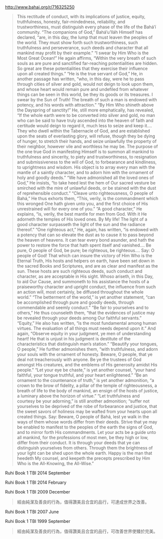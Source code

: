 http://www.bahai.org/r/716325250

>This rectitude of conduct, with its implications of justice, equity, truthfulness, honesty, fair-mindedness, reliability, and trustworthiness, must distinguish every phase of the life of the Bahá’í community. “The companions of God,” Bahá’u’lláh Himself has declared, “are, in this day, the lump that must leaven the peoples of the world. They must show forth such trustworthiness, such truthfulness and perseverance, such deeds and character that all mankind may profit by their example.” “I swear by Him Who is the Most Great Ocean!” He again affirms, “Within the very breath of such souls as are pure and sanctified far-reaching potentialities are hidden. So great are these potentialities that they exercise their influence upon all created things.” “He is the true servant of God,” He, in another passage has written, “who, in this day, were he to pass through cities of silver and gold, would not deign to look upon them, and whose heart would remain pure and undefiled from whatever things can be seen in this world, be they its goods or its treasures. I swear by the Sun of Truth! The breath of such a man is endowed with potency, and his words with attraction.” “By Him Who shineth above the Dayspring of sanctity!” He, still more emphatically, has revealed, “If the whole earth were to be converted into silver and gold, no man who can be said to have truly ascended into the heaven of faith and certitude would deign to regard it, much less to seize and keep it.… They who dwell within the Tabernacle of God, and are established upon the seats of everlasting glory, will refuse, though they be dying of hunger, to stretch their hands, and seize unlawfully the property of their neighbor, however vile and worthless he may be. The purpose of the one true God in manifesting Himself is to summon all mankind to truthfulness and sincerity, to piety and trustworthiness, to resignation and submissiveness to the will of God, to forbearance and kindliness, to uprightness and wisdom. His object is to array every man with the mantle of a saintly character, and to adorn him with the ornament of holy and goodly deeds.” “We have admonished all the loved ones of God,” He insists, “to take heed lest the hem of Our sacred vesture be smirched with the mire of unlawful deeds, or be stained with the dust of reprehensible conduct.” “Cleave unto righteousness, O people of Bahá,” He thus exhorts them, “This, verily, is the commandment which this wronged One hath given unto you, and the first choice of His unrestrained will for every one of you.” “A good character,” He explains, “is, verily, the best mantle for men from God. With it He adorneth the temples of His loved ones. By My life! The light of a good character surpasseth the light of the sun and the radiance thereof.” “One righteous act,” He, again, has written, “is endowed with a potency that can so elevate the dust as to cause it to pass beyond the heaven of heavens. It can tear every bond asunder, and hath the power to restore the force that hath spent itself and vanished.… Be pure, O people of God, be pure; be righteous, be righteous.… Say: O people of God! That which can insure the victory of Him Who is the Eternal Truth, His hosts and helpers on earth, have been set down in the sacred Books and Scriptures, and are as clear and manifest as the sun. These hosts are such righteous deeds, such conduct and character, as are acceptable in His sight. Whoso ariseth, in this Day, to aid Our Cause, and summoneth to his assistance the hosts of a praiseworthy character and upright conduct, the influence from such an action will, most certainly, be diffused throughout the whole world.” “The betterment of the world,” is yet another statement, “can be accomplished through pure and goodly deeds, through commendable and seemly conduct.” “Be fair to yourselves and to others,” He thus counseleth them, “that the evidences of justice may be revealed through your deeds among Our faithful servants.” “Equity,” He also has written, “is the most fundamental among human virtues. The evaluation of all things must needs depend upon it.” And again, “Observe equity in your judgment, ye men of understanding heart! He that is unjust in his judgment is destitute of the characteristics that distinguish man’s station.” “Beautify your tongues, O people,” He further admonishes them, “with truthfulness, and adorn your souls with the ornament of honesty. Beware, O people, that ye deal not treacherously with anyone. Be ye the trustees of God amongst His creatures, and the emblems of His generosity amidst His people.” “Let your eye be chaste,” is yet another counsel, “your hand faithful, your tongue truthful, and your heart enlightened.” “Be an ornament to the countenance of truth,” is yet another admonition, “a crown to the brow of fidelity, a pillar of the temple of righteousness, a breath of life to the body of mankind, an ensign of the hosts of justice, a luminary above the horizon of virtue.” “Let truthfulness and courtesy be your adorning,” is still another admonition; “suffer not yourselves to be deprived of the robe of forbearance and justice, that the sweet savors of holiness may be wafted from your hearts upon all created things. Say: Beware, O people of Bahá, lest ye walk in the ways of them whose words differ from their deeds. Strive that ye may be enabled to manifest to the peoples of the earth the signs of God, and to mirror forth His commandments. Let your acts be a guide unto all mankind, for the professions of most men, be they high or low, differ from their conduct. It is through your deeds that ye can distinguish yourselves from others. Through them the brightness of your light can be shed upon the whole earth. Happy is the man that heedeth My counsel, and keepeth the precepts prescribed by Him Who is the All-Knowing, the All-Wise.”

Ruhi Book 1 TBI 2014 September

Ruhi Book 1 TBI 2014 February

Ruhi Book 1 TBI 2009 December

>經由純潔及善良的行為，值得讚美且合宜的品行，可達成世界之改善。

Ruhi Book 1 TBI 2007 June

Ruhi Book 1 TBI 1999 September

>經由純潔及善良的行為，值得讚美且合宜的品行，可改善世界使臻於完美。
